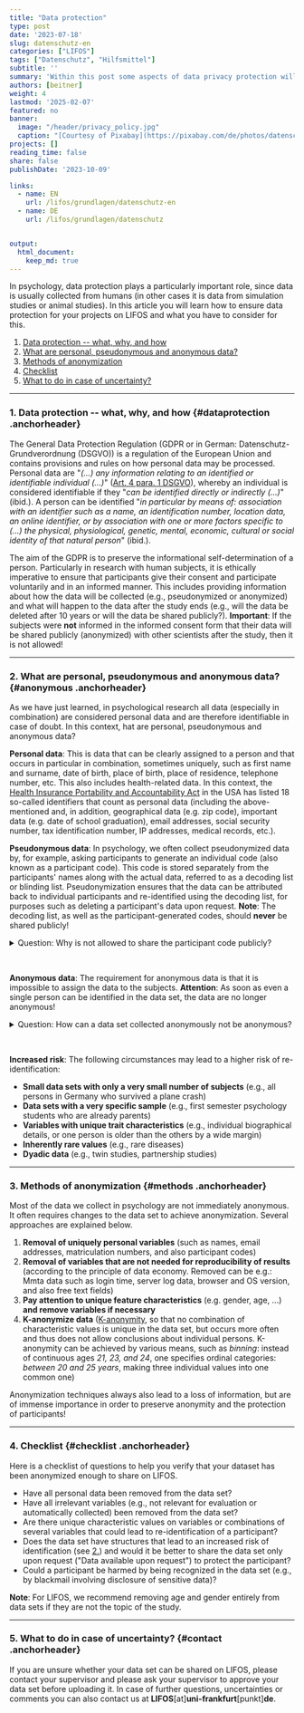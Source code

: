 ```yaml
---
title: "Data protection" 
type: post
date: '2023-07-18' 
slug: datenschutz-en
categories: ["LIFOS"] 
tags: ["Datenschutz", "Hilfsmittel"] 
subtitle: ''
summary: 'Within this post some aspects of data privacy protection will be talked about. Said aspects are necessary to ensure a minimum of data protection within your projects on LIFOS that are necessary from both a legal and ethical perspective. Some talking points include the GDPR and a checklist which you can use, to achieve a satisfactory degree of anonimity within your datasets'
authors: [beitner] 
weight: 4
lastmod: '2025-02-07'
featured: no
banner:
  image: "/header/privacy_policy.jpg"
  caption: "[Courtesy of Pixabay](https://pixabay.com/de/photos/datenschutz-datenschutzerkl%C3%A4rung-5243225/)"
projects: []
reading_time: false
share: false
publishDate: '2023-10-09'

links:
  - name: EN
    url: /lifos/grundlagen/datenschutz-en
  - name: DE
    url: /lifos/grundlagen/datenschutz


output:
  html_document:
    keep_md: true
---
```




In psychology, data protection plays a particularly important role, since data is usually collected from humans (in other cases it is data from simulation studies or animal studies). In this article you will learn how to ensure data protection for your projects on LIFOS and what you have to consider for this.


1. [Data protection -- what, why, and how](#dataprotection)
2. [What are personal, pseudonymous and anonymous data?](#anonymous)
3. [Methods of anonymization](#methods)
4. [Checklist](#checklist)
5. [What to do in case of uncertainty?](#contact)


***

### 1. Data protection -- what, why, and how {#dataprotection .anchorheader}

The General Data Protection Regulation (GDPR or in German: Datenschutz-Grundverordnung (DSGVO)) is a regulation of the European Union and contains provisions and rules on how personal data may be processed. Personal data are "*(...) any information relating to an identified or identifiable individual (...)*" ([Art. 4 para. 1 DSGVO](https://dsgvo-gesetz.de/art-4-dsgvo/)), whereby an individual is considered identifiable if they "*can be identified directly or indirectly (...)*" (ibid.). A person can be identified "*in particular by means of: association with an identifier such as a name, an identification number, location data, an online identifier, or by association with one or more factors specific to (...) the physical, physiological, genetic, mental, economic, cultural or social identity of that natural person*" (ibid.). 

The aim of the GDPR is to preserve the informational self-determination of a person. Particularly in research with human subjects, it is ethically imperative to ensure that participants give their consent and participate voluntarily and in an informed manner. This includes providing information about how the data will be collected (e.g., pseudonymized or anonymized) and what will happen to the data after the study ends (e.g., will the data be deleted after 10 years or will the data be shared publicly?). **Important**: If the subjects were **not** informed in the informed consent form that their data will be shared publicly (anonymized) with other scientists after the study, then it is not allowed!

***

### 2. What are personal, pseudonymous and anonymous data? {#anonymous .anchorheader}

As we have just learned, in psychological research all data (especially in combination) are considered personal data and are therefore identifiable in case of doubt. In this context, hat are personal, pseudonymous and anonymous data? 

**Personal data**: This is data that can be clearly assigned to a person and that occurs in particular in combination, sometimes uniquely, such as first name and surname, date of birth, place of birth, place of residence, telephone number, etc. This also includes health-related data. In this context, the [Health Insurance Portability and Accountability Act](https://www.govinfo.gov/app/details/CRPT-104hrpt736/CRPT-104hrpt736/summary) in the USA has listed 18 so-called identifiers that count as personal data (including the above-mentioned and, in addition, geographical data (e.g. zip code), important data (e.g. date of school graduation), email addresses, social security number, tax identification number, IP addresses, medical records, etc.).

**Pseudonymous data**: In psychology, we often collect pseudonymized data by, for example, asking participants to generate an individual code (also known as a participant code). This code is stored separately from the participants' names along with the actual data, referred to as a decoding list or blinding list. Pseudonymization ensures that the data can be attributed back to individual participants and re-identified using the decoding list, for purposes such as deleting a participant's data upon request. **Note**: The decoding list, as well as the participant-generated codes, should **never** be shared publicly!

<details><summary>Question: Why is not allowed to share the participant code publicly?</summary> 
Imagine: My partner and I are both taking part in a study. Because data is collected over multiple time points, each participant must generate an individual code. Even if the instructions for generating the participant code are not shared, I know how my code was generated. Moreover, I know my partner well enough that I would be equally capable of generating his participant code. Accordingly, I can also re-identify him in the list. Ergo, anonymity is not guaranteed! If the participant code is not shared, it is harder for me to re-identify my partner or ideally not possible at all.
</details>

&nbsp;

**Anonymous data**: The requirement for anonymous data is that it is impossible to assign the data to the subjects. **Attention**: As soon as even a single person can be identified in the data set, the data are no longer anonymous!
  
  
<details><summary>Question: How can a data set collected anonymously not be anonymous?</summary> 
Imagine: In your study cohort, a survey will be conducted on the Big 5 personality traits. In addition, your gender and age will also be recorded. The researchers conducting the survey will not receive any information about who completes the survey other than the information just listed. Now, in your cohort, however, there are not only females and males between the ages of 18 and 25, but there may also be a non-binary person, a woman aged 41 and a man aged 50. Once you know these students, you will also recognize them in the data set and the data will no longer be considered anonymous. It would be different if the survey had been run in the whole of Germany, for example. Age and gender are then no longer necessarily sufficient to identify the individuals. What is clear from this example is that potentially any characteristic or combination of characteristics could make a person identifiable.
</details>

&nbsp;

**Increased risk**: The following circumstances may lead to a higher risk of re-identification:

- **Small data sets with only a very small number of subjects** (e.g., all persons in Germany who survived a plane crash)
- **Data sets with a very specific sample** (e.g., first semester psychology students who are already parents)
- **Variables with unique trait characteristics** (e.g., individual biographical details, or one person is older than the others by a wide margin)
- **Inherently rare values** (e.g., rare diseases)
- **Dyadic data** (e.g., twin studies, partnership studies)

***

### 3. Methods of anonymization {#methods .anchorheader}

Most of the data we collect in psychology are not immediately anonymous. It often requires changes to the data set to achieve anonymization. Several approaches are explained below. 

1. **Removal of uniquely personal variables** (such as names, email addresses, matriculation numbers, and also participant codes)
2. **Removal of variables that are not needed for reproducibility of results** (according to the principle of data economy. Removed can be e.g.: Mmta data such as login time, server log data, browser and OS version, and also free text fields)
3. **Pay attention to unique feature characteristics** (e.g. gender, age, ...) **and remove variables if necessary**
4. **K-anonymize data** ([K-anonymity](https://en.wikipedia.org/wiki/K-anonymity), so that no combination of characteristic values is unique in the data set, but occurs more often and thus does not allow conclusions about individual persons. K-anonymity can be achieved by various means, such as *binning*: instead of continuous ages *21, 23, and 24*, one specifies ordinal categories: *between 20 and 25 years*, making three individual values into one common one)

Anonymization techniques always also lead to a loss of information, but are of immense importance in order to preserve anonymity and the protection of participants!

***

### 4. Checklist {#checklist .anchorheader}

Here is a checklist of questions to help you verify that your dataset has been anonymized enough to share on LIFOS.

- Have all personal data been removed from the data set?
- Have all irrelevant variables (e.g., not relevant for evaluation or automatically collected) been removed from the data set? 
- Are there unique characteristic values on variables or combinations of several variables that could lead to re-identification of a participant?
- Does the data set have structures that lead to an increased risk of identification (see [2.](#anonymous)) and would it be better to share the data set only upon request ("Data available upon request") to protect the participant?
- Could a participant be harmed by being recognized in the data set (e.g., by blackmail involving disclosure of sensitive data)?

**Note**: For LIFOS, we recommend removing age and gender entirely from data sets if they are not the topic of the study. 


***

### 5. What to do in case of uncertainty? {#contact .anchorheader}

If you are unsure whether your data set can be shared on LIFOS, please contact your supervisor and please ask your supervisor to approve your data set before uploading it. In case of further questions, uncertainties or comments you can also contact us at **LIFOS**[at]**uni-frankfurt**[punkt]**de**.






